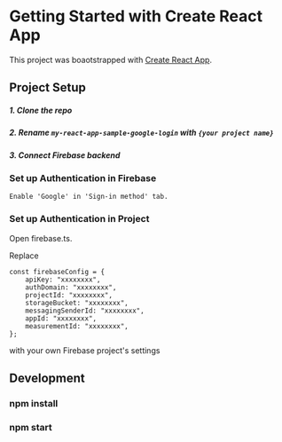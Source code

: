 # Getting Started with Create React App

This project was boaotstrapped with [Create React App](https://github.com/facebook/create-react-app).

## Project Setup

##### 1. Clone the repo

##### 2. Rename `my-react-app-sample-google-login` with `{your project name}`

##### 3. Connect Firebase backend

### Set up Authentication in Firebase

    Enable 'Google' in 'Sign-in method' tab.

### Set up Authentication in Project

Open firebase.ts.

Replace

```
const firebaseConfig = {
    apiKey: "xxxxxxxx",
    authDomain: "xxxxxxxx",
    projectId: "xxxxxxxx",
    storageBucket: "xxxxxxxx",
    messagingSenderId: "xxxxxxxx",
    appId: "xxxxxxxx",
    measurementId: "xxxxxxxx",
};
```

with your own Firebase project's settings

## Development

### npm install

### npm start
